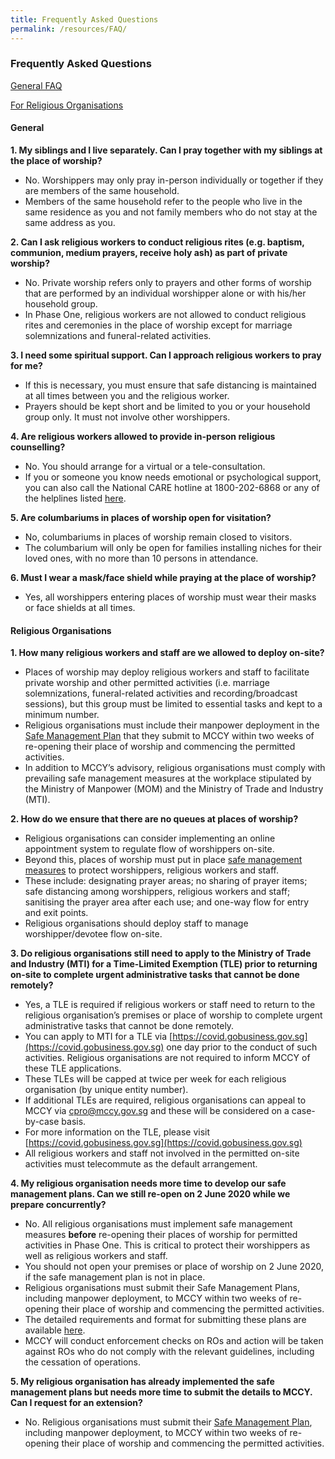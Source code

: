 ```yaml
---
title: Frequently Asked Questions
permalink: /resources/FAQ/
---
```


### Frequently Asked Questions

[General FAQ](#general)

[For Religious Organisations](#religious-organisations)

#### General
**1. My siblings and I live separately. Can I pray together with my siblings at the place of worship?**
  * No. Worshippers may only pray in-person individually or together if they are members of the same household.
  * Members of the same household refer to the people who live in the same residence as you and not family members who do not stay at the same address as you. 

**2. Can I ask religious workers to conduct religious rites (e.g. baptism, communion, medium prayers, receive holy ash) as part of private worship?**
  * No. Private worship refers only to prayers and other forms of worship that are performed by an individual worshipper alone or with his/her household group.
  * In Phase One, religious workers are not allowed to conduct religious rites and ceremonies in the place of worship except for marriage solemnizations and funeral-related activities.

**3. I need some spiritual support. Can I approach religious workers to pray for me?**
  * If this is necessary, you must ensure that safe distancing is maintained at all times between you and the religious worker.
  * Prayers should be kept short and be limited to you or your household group only. It must not involve other worshippers.   

**4. Are religious workers allowed to provide in-person religious counselling?**
  * No. You should arrange for a virtual or a tele-consultation. 
  * If you or someone you know needs emotional or psychological support, you can also call the National CARE hotline at 1800-202-6868 or any of the helplines listed [here](https://www.gov.sg/article/call-these-helplines-if-you-need-emotional-or-psychological-support).

**5. Are columbariums in places of worship open for visitation?**
  * No, columbariums in places of worship remain closed to visitors. 
  * The columbarium will only be open for families installing niches for their loved ones, with no more than 10 persons in attendance. 

**6. Must I wear a mask/face shield while praying at the place of worship?**
  * Yes, all worshippers entering places of worship must wear their masks or face shields at all times.  

#### Religious Organisations

**1. How many religious workers and staff are we allowed to deploy on-site?**
  * Places of worship may deploy religious workers and staff to facilitate private worship and other permitted activities (i.e. marriage solemnizations, funeral-related activities and recording/broadcast sessions), but this group must be limited to essential tasks and kept to a minimum number. 
  * Religious organisations must include their manpower deployment in the [Safe Management Plan](/resources/Resumption-of-Religious-Activities/) that they submit to MCCY within two weeks of re-opening their place of worship and commencing the permitted activities.
  * In addition to MCCY’s advisory, religious organisations must comply with prevailing safe management measures at the workplace stipulated by the Ministry of Manpower (MOM) and the Ministry of Trade and Industry (MTI). 

**2. How do we ensure that there are no queues at places of worship?**
  * Religious organisations can consider implementing an online appointment system to regulate flow of worshippers on-site. 
  * Beyond this, places of worship must put in place [safe management measures](/resources/Resumption-of-Religious-Activities/) to protect worshippers, religious workers and staff. 
  * These include: designating prayer areas; no sharing of prayer items; safe distancing among worshippers, religious workers and staff; sanitising the prayer area after each use; and one-way flow for entry and exit points.   
  * Religious organisations should deploy staff to manage worshipper/devotee flow on-site. 

**3. Do religious organisations still need to apply to the Ministry of Trade and Industry (MTI) for a Time-Limited Exemption (TLE) prior to returning on-site to complete urgent administrative tasks that cannot be done remotely?**
  * Yes, a TLE is required if religious workers or staff need to return to the religious organisation’s premises or place of worship to complete urgent administrative tasks that cannot be done remotely.
  * You can apply to MTI for a TLE via [https://covid.gobusiness.gov.sg](https://covid.gobusiness.gov.sg) one day prior to the conduct of such activities. Religious organisations are not required to inform MCCY of these TLE applications. 
  * These TLEs will be capped at twice per week for each religious organisation (by unique entity number).
  * If additional TLEs are required, religious organisations can appeal to MCCY via [cpro@mccy.gov.sg](mailto:cpro@mccy.gov.sg) and these will be considered on a case-by-case basis. 
  *	For more information on the TLE, please visit [https://covid.gobusiness.gov.sg](https://covid.gobusiness.gov.sg)
  * All religious workers and staff not involved in the permitted on-site activities must telecommute as the default arrangement.
  
**4. My religious organisation needs more time to develop our safe management plans. Can we still re-open on 2 June 2020 while we prepare concurrently?**
  * No. All religious organisations must implement safe management measures **before** re-opening their places of worship for permitted activities in Phase One. This is critical to protect their worshippers as well as religious workers and staff. 
  *	You should not open your premises or place of worship on 2 June 2020, if the safe management plan is not in place.
  *	Religious organisations must submit their Safe Management Plans, including manpower deployment, to MCCY within two weeks of re-opening their place of worship and commencing the permitted activities. 
  * The detailed requirements and format for submitting these plans are available [here](/resources/Resumption-of-Religious-Activities/).
  *	MCCY will conduct enforcement checks on ROs and action will be taken against ROs who do not comply with the relevant guidelines, including the cessation of operations.  

**5. My religious organisation has already implemented the safe management plans but needs more time to submit the details to MCCY. Can I request for an extension?**
  * No. Religious organisations must submit their [Safe Management Plan](/resources/Resumption-of-Religious-Activities/), including manpower deployment, to MCCY within two weeks of re-opening their place of worship and commencing the permitted activities.

